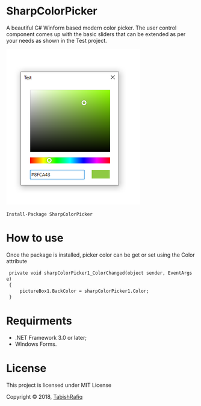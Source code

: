 # SharpColorPicker
A beautiful C# Winform based modern color picker. The user control component comes up with the basic sliders that can be extended as per your needs as shown in the Test project.

![Preview](preview.png)

```
Install-Package SharpColorPicker
```

# How to use
Once the package is installed, picker color can be get or set using the Color attribute

```
 private void sharpColorPicker1_ColorChanged(object sender, EventArgs e)
 {
     pictureBox1.BackColor = sharpColorPicker1.Color;
 }
```

# Requirments
* .NET Framework 3.0 or later;
* Windows Forms.

# License

This project is licensed under MIT License

Copyright © 2018, [TabishRafiq](https://github.com/TabishRafiq)
